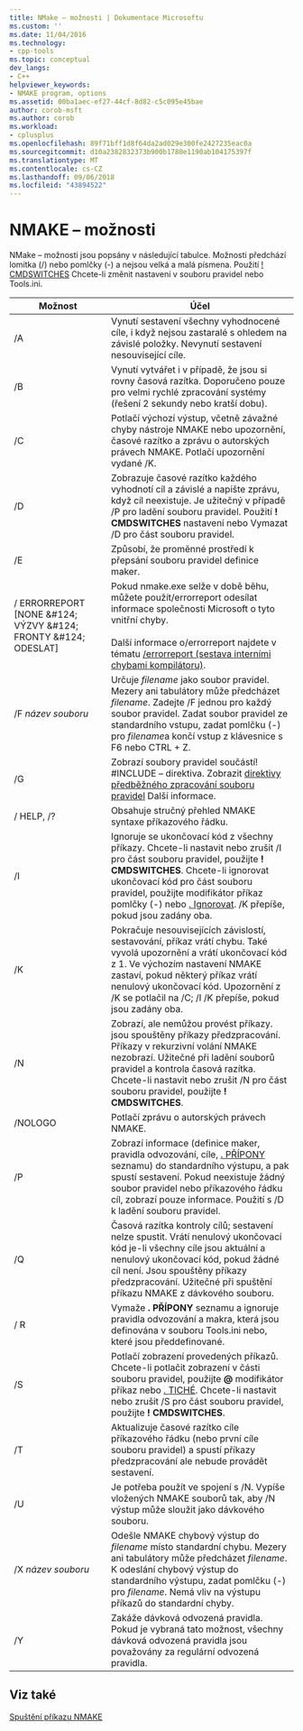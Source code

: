 ```yaml
---
title: NMake – možnosti | Dokumentace Microsoftu
ms.custom: ''
ms.date: 11/04/2016
ms.technology:
- cpp-tools
ms.topic: conceptual
dev_langs:
- C++
helpviewer_keywords:
- NMAKE program, options
ms.assetid: 00ba1aec-ef27-44cf-8d82-c5c095e45bae
author: corob-msft
ms.author: corob
ms.workload:
- cplusplus
ms.openlocfilehash: 89f71bff1d8f64da2ad029e300fe2427235eac0a
ms.sourcegitcommit: d10a2382832373b900b1780e1190ab104175397f
ms.translationtype: MT
ms.contentlocale: cs-CZ
ms.lasthandoff: 09/06/2018
ms.locfileid: "43894522"
---
```

# <a name="nmake-options"></a>NMAKE – možnosti

NMake – možnosti jsou popsány v následující tabulce. Možnosti předchází lomítka (/) nebo pomlčky (-) a nejsou velká a malá písmena. Použití [! CMDSWITCHES](../build/makefile-preprocessing-directives.md) Chcete-li změnit nastavení v souboru pravidel nebo Tools.ini.

|Možnost|Účel|
|------------|-------------|
|/A|Vynutí sestavení všechny vyhodnocené cíle, i když nejsou zastaralé s ohledem na závislé položky. Nevynutí sestavení nesouvisející cíle.|
|/B|Vynutí vytvářet i v případě, že jsou si rovny časová razítka. Doporučeno pouze pro velmi rychlé zpracování systémy (řešení 2 sekundy nebo kratší dobu).|
|/C|Potlačí výchozí výstup, včetně závažné chyby nástroje NMAKE nebo upozornění, časové razítko a zprávu o autorských právech NMAKE. Potlačí upozornění vydané /K.|
|/D|Zobrazuje časové razítko každého vyhodnotí cíl a závislé a napište zprávu, když cíl neexistuje. Je užitečný v případě /P pro ladění souboru pravidel. Použití **! CMDSWITCHES** nastavení nebo Vymazat /D pro část souboru pravidel.|
|/E|Způsobí, že proměnné prostředí k přepsání souboru pravidel definice maker.|
|/ ERRORREPORT [NONE &AMP;#124; VÝZVY &AMP;#124; FRONTY &AMP;#124; ODESLAT]|Pokud nmake.exe selže v době běhu, můžete použít/errorreport odesílat informace společnosti Microsoft o tyto vnitřní chyby.<br /><br /> Další informace o/errorreport najdete v tématu [/errorreport (sestava interními chybami kompilátoru)](../build/reference/errorreport-report-internal-compiler-errors.md).|
|/F *název souboru*|Určuje *filename* jako soubor pravidel. Mezery ani tabulátory může předcházet *filename*. Zadejte /F jednou pro každý soubor pravidel. Zadat soubor pravidel ze standardního vstupu, zadat pomlčku (-) pro *filename*a končí vstup z klávesnice s F6 nebo CTRL + Z.|
|/G|Zobrazí soubory pravidel součástí! #INCLUDE – direktiva.  Zobrazit [direktivy předběžného zpracování souboru pravidel](../build/makefile-preprocessing-directives.md) Další informace.|
|/ HELP, /?|Obsahuje stručný přehled NMAKE syntaxe příkazového řádku.|
|/I|Ignoruje se ukončovací kód z všechny příkazy. Chcete-li nastavit nebo zrušit /I pro část souboru pravidel, použijte **! CMDSWITCHES**. Chcete-li ignorovat ukončovací kód pro část souboru pravidel, použijte modifikátor příkaz pomlčky (-) nebo [. Ignorovat](../build/dot-directives.md). /K přepíše, pokud jsou zadány oba.|
|/K|Pokračuje nesouvisejících závislostí, sestavování, příkaz vrátí chybu. Také vyvolá upozornění a vrátí ukončovací kód z 1. Ve výchozím nastavení NMAKE zastaví, pokud některý příkaz vrátí nenulový ukončovací kód. Upozornění z /K se potlačil na /C; /I /K přepíše, pokud jsou zadány oba.|
|/N|Zobrazí, ale nemůžou provést příkazy. jsou spouštěny příkazy předzpracování. Příkazy v rekurzivní volání NMAKE nezobrazí. Užitečné při ladění souborů pravidel a kontrola časová razítka. Chcete-li nastavit nebo zrušit /N pro část souboru pravidel, použijte **! CMDSWITCHES**.|
|/NOLOGO|Potlačí zprávu o autorských právech NMAKE.|
|/P|Zobrazí informace (definice maker, pravidla odvozování, cíle, [. PŘÍPONY](../build/dot-directives.md) seznamu) do standardního výstupu, a pak spustí sestavení. Pokud neexistuje žádný soubor pravidel nebo příkazového řádku cíl, zobrazí pouze informace. Použití s /D k ladění souboru pravidel.|
|/Q|Časová razítka kontroly cílů; sestavení nelze spustit. Vrátí nenulový ukončovací kód je-li všechny cíle jsou aktuální a nenulový ukončovací kód, pokud žádné cíl není. Jsou spouštěny příkazy předzpracování. Užitečné při spuštění příkazu NMAKE z dávkového souboru.|
|/ R|Vymaže **. PŘÍPONY** seznamu a ignoruje pravidla odvozování a makra, která jsou definována v souboru Tools.ini nebo, které jsou předdefinované.|
|/S|Potlačí zobrazení provedených příkazů. Chcete-li potlačit zobrazení v části souboru pravidel, použijte **\@** modifikátor příkaz nebo [. TICHÉ](../build/dot-directives.md). Chcete-li nastavit nebo zrušit /S pro část souboru pravidel, použijte **! CMDSWITCHES**.|
|/T|Aktualizuje časové razítko cíle příkazového řádku (nebo první cíle souboru pravidel) a spustí příkazy předzpracování ale nebude provádět sestavení.|
|/U|Je potřeba použít ve spojení s /N. Vypíše vložených NMAKE souborů tak, aby /N výstup může sloužit jako dávkového souboru.|
|/X *název souboru*|Odešle NMAKE chybový výstup do *filename* místo standardní chybu. Mezery ani tabulátory může předcházet *filename*. K odeslání chybový výstup do standardního výstupu, zadat pomlčku (-) pro *filename*. Nemá vliv na výstupu příkazů do standardní chyby.|
|/Y|Zakáže dávková odvozená pravidla. Pokud je vybraná tato možnost, všechny dávková odvozená pravidla jsou považovány za regulární odvozená pravidla.|

## <a name="see-also"></a>Viz také

[Spuštění příkazu NMAKE](../build/running-nmake.md)

